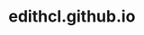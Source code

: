 # edithcl.github.io
<html lang = "en">

<head>
        <title> "Edith Cortez Lopez" </title>
</head>

</html>
